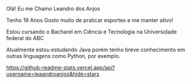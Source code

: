 Olá! Eu me Chamo Leandro dos Anjos

Tenho 19 Anos
Gosto muito de praticar esportes e me manter ativo!

Estou cursando o Bacharel em Ciência e Tecnologia na Universidade federal do ABC

Atualmente estou estudando Java porém tenho breve conhecimento em outras linguagens como Python, por exemplo.

https://github-readme-stats.vercel.app/api?username=leaandroanjos&hide=stars
